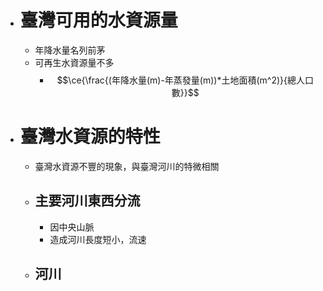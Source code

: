 - # 臺灣可用的水資源量
	- 年降水量名列前茅
	- 可再生水資源量不多
		- $$\ce{\frac{(年降水量(m)-年蒸發量(m))*土地面積(m^2)}{總人口數}}$$
- # 臺灣水資源的特性
	- 臺灣水資源不豐的現象，與臺灣河川的特微相關
	- ## 主要河川東西分流
		- 因中央山脈
		- 造成河川長度短小，流速
	- ## 河川
